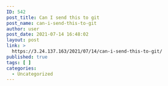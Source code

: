 ```yaml
---
ID: 542
post_title: Can I send this to git
post_name: can-i-send-this-to-git
author: user
post_date: 2021-07-14 16:48:02
layout: post
link: >
  https://3.24.137.163/2021/07/14/can-i-send-this-to-git/
published: true
tags: [ ]
categories:
  - Uncategorized
---
```


